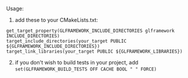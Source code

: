 Usage:
1. add these to your CMakeLists.txt:
```
get_target_property(GLFRAMEWORK_INCLUDE_DIRECTORIES glframework INCLUDE_DIRECTORIES)
target_include_directories(your_target PUBLIC ${GLFRAMEWORK_INCLUDE_DIRECTORIES})
target_link_libraries(your_target PUBLIC ${GLFRAMEWORK_LIBRARIES})
```
2. if you don't wish to build tests in your project, add ```set(GLFRAMEWORK_BUILD_TESTS OFF CACHE BOOL " " FORCE)```